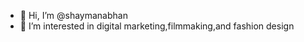 - 👋 Hi, I’m @shaymanabhan
- 👀 I’m interested in digital marketing,filmmaking,and fashion design

<!---
shaymanabhan/shaymanabhan is a ✨ special ✨ repository because its `README.md` (this file) appears on your GitHub profile.
You can click the Preview link to take a look at your changes.
--->
